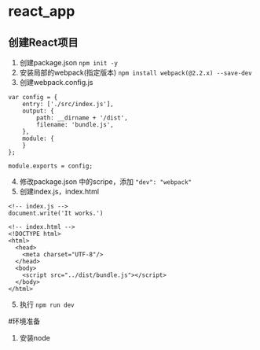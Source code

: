 # react_app

## 创建React项目

1. 创建package.json
`npm init -y`
2. 安装局部的webpack(指定版本)
`npm install webpack(@2.2.x) --save-dev`
3. 创建webpack.config.js
```
var config = {
    entry: ['./src/index.js'],
    output: {
        path: __dirname + '/dist',
        filename: 'bundle.js',
    },
    module: {
    }
};

module.exports = config;
```
4. 修改package.json 中的scripe，添加
` "dev": "webpack" `
5. 创建index.js，index.html
```
<!-- index.js -->
document.write('It works.')
```
```
<!-- index.html -->
<!DOCTYPE html>
<html>
  <head>
    <meta charset="UTF-8"/>
  </head>
  <body>
    <script src="../dist/bundle.js"></script>
  </body>
</html>
```
5. 执行
` npm run dev `


#环境准备
1. 安装node
